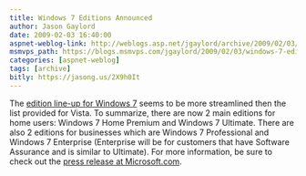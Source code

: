 ```yaml
---
title: Windows 7 Editions Announced
author: Jason Gaylord
date: 2009-02-03 16:40:00
aspnet-weblog-link: http://weblogs.asp.net/jgaylord/archive/2009/02/03/windows-7-editions-announced.aspx
msmvps_path: https://blogs.msmvps.com/jgaylord/2009/02/03/windows-7-editions-announced/
categories: [aspnet-weblog]
tags: [archive]
bitly: https://jasong.us/2X9h0It
---
```


The [edition line-up for Windows 7](https://www.microsoft.com/presspass/features/2009/feb09/02-03Win7SKU-QA.mspx) seems to be more streamlined then the list provided for Vista. To summarize, there are now 2 main editions for home users: Windows 7 Home Premium and Windows 7 Ultimate. There are also 2 editions for businesses which are Windows 7 Professional and Windows 7 Enterprise (Enterprise will be for customers that have Software Assurance and is similar to Ultimate). For more information, be sure to check out the [press release at Microsoft.com](https://www.microsoft.com/presspass/features/2009/feb09/02-03Win7SKU-QA.mspx).